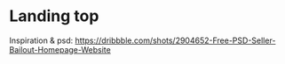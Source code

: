 # Landing top
Inspiration & psd: https://dribbble.com/shots/2904652-Free-PSD-Seller-Bailout-Homepage-Website